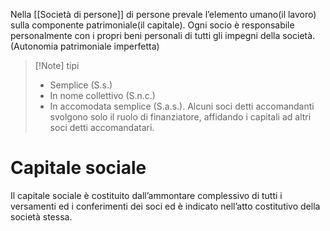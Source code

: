 Nella [[Società di persone]] di persone prevale l’elemento umano(il lavoro) sulla componente patrimoniale(il capitale).
Ogni socio è responsabile personalmente con i propri beni personali di tutti gli impegni della società.(Autonomia patrimoniale imperfetta)

>[!Note] tipi
>- Semplice (S.s.)
>- In nome collettivo (S.n.c.)
>- In accomodata semplice (S.a.s.). Alcuni soci detti accomandanti svolgono solo il ruolo di finanziatore, affidando i capitali ad altri soci detti accomandatari. 

# Capitale sociale
Il capitale sociale è costituito dall’ammontare complessivo di tutti i versamenti ed i conferimenti dei soci ed è indicato nell’atto costitutivo della società stessa.